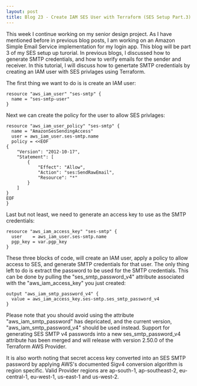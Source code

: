 ```yaml
---
layout: post
title: Blog 23 - Create IAM SES User with Terraform (SES Setup Part.3)
---
```


This week I continue working on my senior design project. As I have mentioned before in previous blog posts, I am working on an Amazon Simple Email Service implementation for my login app. This blog will be part 3 of my SES setup up turorial. In previous blogs, I discussed how to generate SMTP credentials, and how to verify emails for the sender and receiver. In this tutorial, I will discuss how to genertate SMTP credentials by creating an IAM user with SES privlages using Terraform.

The first thing we want to do is is create an IAM user:

    resource "aws_iam_user" "ses-smtp" {
      name = "ses-smtp-user"
    }

Next we can create the policy for the user to allow SES privlages:

    resource "aws_iam_user_policy" "ses-smtp" {
      name = "AmazonSesSendingAccess"
      user = aws_iam_user.ses-smtp.name
      policy = <<EOF
    {
        "Version": "2012-10-17",
        "Statement": [
            {
                "Effect": "Allow",
                "Action": "ses:SendRawEmail",
                "Resource": "*"
            }
        ]
    }
    EOF
    }
    
Last but not least, we need  to generate an access key to use as the SMTP credentials:
 
    resource "aws_iam_access_key" "ses-smtp" {
      user    = aws_iam_user.ses-smtp.name
      pgp_key = var.pgp_key
    }
 
These three blocks of code, will create an IAM user, apply a policy to allow access to SES, and generate SMTP credentials for that user. The only thing left to do is extract the password to be used for the SMTP credentials. This can be done by pulling the "ses_smtp_password_v4" attribute associated with the "aws_iam_access_key" you just created:

    output "aws_iam_smtp_password_v4" {
      value = aws_iam_access_key.ses-smtp.ses_smtp_password_v4
    }

Please note that you should avoid using the attribute "aws_iam_smtp_password" has depricated, and the current version, "aws_iam_smtp_password_v4" should be used instead. Support for generating SES SMTP v4 passwords into a new ses_smtp_password_v4 attribute has been merged and will release with version 2.50.0 of the Terraform AWS Provider. 

It is also worth noting that secret access key converted into an SES SMTP password by applying AWS's documented Sigv4 conversion algorithm is region specific. Valid Provider regions are ap-south-1, ap-southeast-2, eu-central-1, eu-west-1, us-east-1 and us-west-2.
